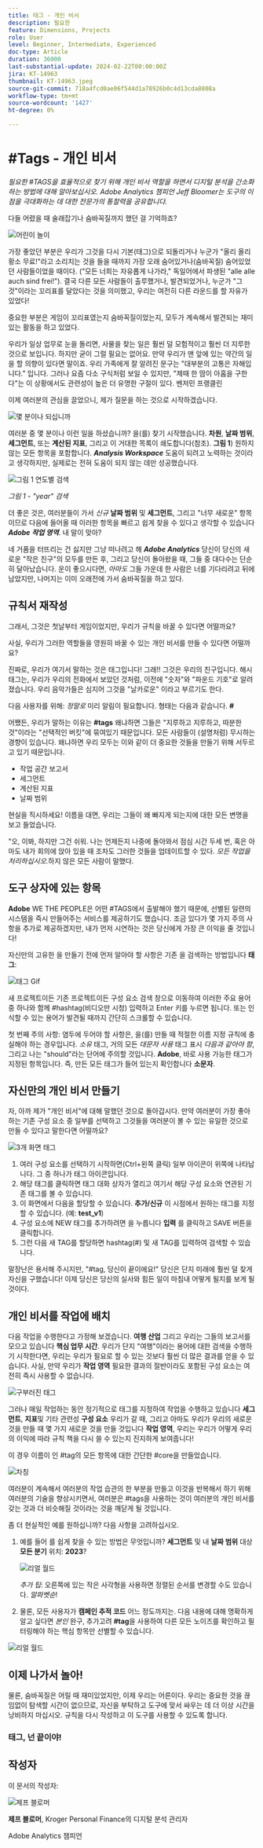 ```yaml
---
title: 태그 - 개인 비서
description: 필요한
feature: Dimensions, Projects
role: User
level: Beginner, Intermediate, Experienced
doc-type: Article
duration: 36000
last-substantial-update: 2024-02-22T00:00:00Z
jira: KT-14963
thumbnail: KT-14963.jpeg
source-git-commit: 718a4fcd0ae06f544d1a78926b0c4d13cda8808a
workflow-type: tm+mt
source-wordcount: '1427'
ht-degree: 0%

---
```



# #Tags - 개인 비서

_필요한 #TAGS을 효율적으로 찾기 위해 개인 비서 역할을 하면서 디지털 분석을 간소화하는 방법에 대해 알아보십시오. Adobe Analytics 챔피언 Jeff Bloomer는 도구의 이점을 극대화하는 데 대한 전문가의 통찰력을 공유합니다._

다들 어렸을 때 술래잡기나 숨바꼭질까지 했던 걸 기억하죠?

![어린이 놀이](assets/kids-playing2.jpeg)

가장 좋았던 부분은 우리가 그것을 다시 기본(태그)으로 되돌리거나 누군가 &quot;올리 올리 황소 무료!&quot;라고 소리치는 것을 들을 때까지 가장 오래 숨어있거나(숨바꼭질) 숨어있었던 사람들이었을 때이다. (&quot;모든 너희는 자유롭게 나가라,&quot; 독일어에서 파생된 &quot;alle alle auch sind frei!&quot;).  결국 다른 모든 사람들이 출루했거나, 발견되었거나, 누군가 &quot;그것&quot;이라는 꼬리표를 달았다는 것을 의미했고, 우리는 여전히 다른 라운드를 할 자유가 있었다!

중요한 부분은 게임이 꼬리표였는지 숨바꼭질이었는지, 모두가 계속해서 발견되는 재미있는 활동을 하고 있었다.

우리가 일상 업무로 눈을 돌리면, 사물을 찾는 일은 훨씬 덜 모험적이고 훨씬 더 지루한 것으로 보입니다. 하지만 굳이 그럴 필요는 없어요. 만약 우리가 맨 앞에 있는 약간의 일을 할 의향이 있다면 말이죠.  우리 가족에게 잘 알려진 문구는 &quot;대부분의 고통은 자해입니다.&quot; 입니다. 그러나 요즘 다소 구식처럼 보일 수 있지만, &quot;제때 한 땀이 아홉을 구한다&quot;는 이 상황에서도 관련성이 높은 더 유명한 구절이 있다. 벤저민 프랭클린

이제 여러분의 관심을 끌었으니, 제가 질문을 하는 것으로 시작하겠습니다.


![몇 분이나 되십니까](assets/how-many-of-you.jpg)

여러분 중 몇 분이나 이런 일을 하셨습니까?  을(를) 찾기 시작했습니다. **차원**, **날짜 범위**, **세그먼트**, 또는 **계산된 지표**, 그리고 이 거대한 목록이 쇄도합니다(참조). **그림 1**) 원하지 않는 모든 항목을 포함합니다.  ***Analysis Workspace*** 도움이 되려고 노력하는 것이라고 생각하지만, 실제로는 전혀 도움이 되지 않는 데만 성공했습니다.

![그림 1 연도별 검색](assets/tags-example-year.jpg)

*그림 1 - &quot;year&quot; 검색*

더 좋은 것은, 여러분들이 가서 *신규* **날짜 범위** 및 **세그먼트**, 그리고 &quot;너무 새로운&quot; 항목이므로 다음에 들어올 때 이러한 항목을 빠르고 쉽게 찾을 수 있다고 생각할 수 있습니다 ***Adobe 작업 영역***. 내 말이 맞아?

네 거품을 터뜨리는 건 싫지만 그냥 떠나려고 해 ***Adobe Analytics*** 당신이 당신의 새로운 &quot;작은 친구&quot;의 모두를 만든 후, 그리고 당신이 돌아왔을 때, 그들 중 대다수는 단순히 달아났습니다.  운이 좋으시다면, *아마도* 그들 가운데 한 사람은 너를 기다리려고 뒤에 남았지만, 나머지는 이미 오래전에 가서 숨바꼭질을 하고 있다.

## 규칙서 재작성

그래서, 그것은 첫날부터 게임이었지만, 우리가 규칙을 바꿀 수 있다면 어떨까요?

사실, 우리가 그러한 역할들을 영원히 바꿀 수 있는 개인 비서를 만들 수 있다면 어떨까요?

진짜로, 우리가 여기서 말하는 것은 태그입니다!  그래!!  그것은 우리의 친구입니다. 해시태그는, 우리가 우리의 전화에서 보았던 것처럼, 이전에 &quot;숫자&quot;와 &quot;파운드 기호&quot;로 알려졌습니다.  우리 음악가들은 심지어 그것을 &quot;날카로운&quot; 이라고 부르기도 한다.

다음 사용자를 위해: *정말로* 미리 알림이 필요합니다. 형태는 다음과 같습니다. **#**

어쨌든, 우리가 말하는 이유는 **#tags** 왜냐하면 그들은 &quot;지루하고 지루하고, 따분한 것&quot;이라는 &quot;선택적인 버킷&quot;에 묶여있기 때문입니다. 모든 사람들이 (설명처럼) 무시하는 경향이 있습니다. 왜냐하면 우리 모두는 이와 같이 더 중요한 것들을 만들기 위해 서두르고 있기 때문입니다.

- 작업 공간 보고서
- 세그먼트
- 계산된 지표
- 날짜 범위

현실을 직시하세요!  이름을 대면, 우리는 그들이 왜 빠지게 되는지에 대한 모든 변명을 보고 들었습니다.

&quot;오, 이봐, 하지만 그건 쉬워.  나는 언제든지 나중에 돌아와서 점심 시간 두세 번, 혹은 아마도 내가 회의에 앉아 있을 때 조차도 그러한 것들을 업데이트할 수 있다. *모든 작업을 처리하십시오.*&#x200B;하지 않은 모든 사람이 말했다.

## 도구 상자에 있는 항목

**Adobe** WE THE PEOPLE은 어떤 #TAGS에서 출발해야 했기 때문에, 선별된 일련의 시스템을 즉시 만들어주는 서비스를 제공하기도 했습니다.  조금 있다가 몇 가지 주의 사항을 추가로 제공하겠지만, 내가 먼저 시연하는 것은 당신에게 가장 큰 이익을 줄 것입니다!

자신만의 고유한 을 만들기 전에 먼저 알아야 할 사항은 기존 을 검색하는 방법입니다 **태그**:

![태그 Gif](assets/tags-gif.gif)

새 프로젝트이든 기존 프로젝트이든 구성 요소 검색 창으로 이동하여 이러한 주요 용어 중 하나와 함께 #hashtag(비디오만 시청) 입력하고 Enter 키를 누르면 됩니다. 또는 인식할 수 있는 용어가 발견될 때까지 간단히 스크롤할 수 있습니다.

첫 번째 주의 사항: 염두에 두어야 할 사항은, 을(를) 만들 때 적절한 이름 지정 규칙에 충실해야 하는 경우입니다. *소유* 태그, 거의 모든 *대문자 사용* 태그 표시 *다음과 같아야 함*, 그리고 나는 &quot;should&quot;라는 단어에 주의할 것입니다. **Adobe**, 바로 사용 가능한 태그가 지정된 항목입니다.  즉, 만든 모든 태그가 들어 있는지 확인합니다 **소문자**.

## 자신만의 개인 비서 만들기

자, 아까 제가 &quot;개인 비서&quot;에 대해 말했던 것으로 돌아갑시다.  만약 여러분이 가장 좋아하는 기존 구성 요소 중 일부를 선택하고 그것들을 여러분이 볼 수 있는 유일한 것으로 만들 수 있다고 말한다면 어떨까요?

![3개 화면 태그](assets/3-screens-tags.jpg)


1. 여러 구성 요소를 선택하기 시작하면(Ctrl+왼쪽 클릭) 일부 아이콘이 위쪽에 나타납니다.  그 중 하나가 태그 아이콘입니다.
1. 해당 태그를 클릭하면 태그 대화 상자가 열리고 여기서 해당 구성 요소와 연관된 기존 태그를 볼 수 있습니다.
1. 이 화면에서 다음을 할당할 수 있습니다. **추가/신규** 이 시점에서 원하는 태그를 지정할 수 있습니다.  (예: **test\_v1**)
1. 구성 요소에 NEW 태그를 추가하려면 을 누릅니다 **입력** 를 클릭하고 SAVE 버튼을 클릭합니다.
1. 그런 다음 새 TAG를 할당하면 hashtag(#) 및 새 TAG를 입력하여 검색할 수 있습니다.

말장난은 용서해 주시지만, &quot;#tag, 당신이 끝이에요!&quot;  당신은 단지 미래에 훨씬 덜 찾게 자신을 구했습니다!  이제 당신은 당신의 실사와 힘든 일이 마침내 어떻게 될지를 보게 될 것이다.

## 개인 비서를 작업에 배치

다음 작업을 수행한다고 가정해 보겠습니다. **여행 산업** 그리고 우리는 그들의 보고서를 모으고 있습니다 **핵심 업무 시간**.  우리가 단지 &quot;여행&quot;이라는 용어에 대한 검색을 수행하기 시작한다면, 우리는 우리가 필요로 할 수 있는 것보다 훨씬 더 많은 결과를 얻을 수 있습니다.  사실, 만약 우리가 **작업 영역** 필요한 결과의 절반이라도 포함된 구성 요소는 여전히 즉시 사용할 수 없습니다.

![구부러진 태그](assets/tags-example-travel.jpg)

그러나 매일 작업하는 동안 정기적으로 태그를 지정하여 작업을 수행하고 있습니다 **세그먼트**, **지표**&#x200B;및 기타 관련성 **구성 요소** 우리가 갈 때, 그리고 아마도 우리가 우리의 새로운 것을 만들 때 몇 가지 새로운 것을 만들 것입니다 **작업 영역**, 우리는 우리가 어떻게 우리의 이익에 따라 규칙 책을 다시 쓸 수 있는지 진지하게 보여줍니다!

이 경우 이름이 인 #tag의 모든 항목에 대한 간단한 #core을 만들었습니다.

![차칭](assets/cha-ching.png)

여러분이 계속해서 여러분의 작업 습관의 한 부분을 만들고 이것을 반복해서 하기 위해 여러분의 기술을 향상시키면서, 여러분은 #tags을 사용하는 것이 여러분의 개인 비서를 갖는 것과 더 비슷해질 것이라는 것을 깨닫게 될 것입니다.

좀 더 현실적인 예를 원하십니까? 다음 사항을 고려하십시오.

1. 예를 들어 를 쉽게 찾을 수 있는 방법은 무엇입니까? **세그먼트** 및 내 **날짜 범위** 대상 **모든 분기** 위치: **2023**?

   ![리얼 월드](assets/real-world-1.png)

   *추가 팁*: 오른쪽에 있는 작은 사각형을 사용하면 정렬된 순서를 변경할 수도 있습니다. *알파벳순*!


1. 물론, 모든 사용자가 **캠페인 추적 코드** 어느 정도까지는.  다음 내용에 대해 명확하게 알고 싶다면 *본인* 완구, 추가고려 **#tag**&#x200B;을 사용하여 다른 모든 노이즈를 확인하고 필터링해야 하는 핵심 항목만 선별할 수 있습니다.

![리얼 월드](assets/real-world-2.png)

## 이제 나가서 놀아!

물론, 숨바꼭질은 어릴 때 재미있었지만, 이제 우리는 어른이다.  우리는 중요한 것을 끊임없이 탐색할 시간이 없으므로, 자신을 부탁하고 도구에 맞서 싸우는 데 더 이상 시간을 낭비하지 마십시오.  규칙을 다시 작성하고 이 도구를 사용할 수 있도록 합니다.

### 태그, 넌 끝이야!


## 작성자

이 문서의 작성자:

![제프 블로머](assets/jeff-bloomer.png)

**제프 블로머**, Kroger Personal Finance의 디지털 분석 관리자

Adobe Analytics 챔피언







